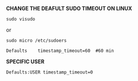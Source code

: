 **CHANGE THE DEAFULT SUDO TIMEOUT ON LINUX**

```
sudo visudo
```

or

```
sudo micro /etc/sudoers
```

```
Defaults    timestamp_timeout=60  #60 min
```

**SPECIFIC USER**

```
Defaults:USER timestamp_timeout=0
```

